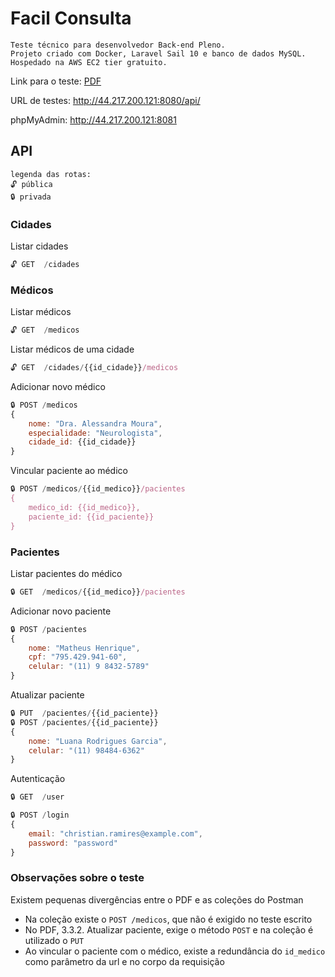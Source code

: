 # Facil Consulta

```
Teste técnico para desenvolvedor Back-end Pleno.
Projeto criado com Docker, Laravel Sail 10 e banco de dados MySQL.
Hospedado na AWS EC2 tier gratuito.
```
Link para o teste:
[PDF](https://drive.google.com/drive/folders/1xgEfsnMSpv-jhE7fPIDr3X7_DllcJrY0)

URL de testes: http://44.217.200.121:8080/api/

phpMyAdmin: http://44.217.200.121:8081


## API
```
legenda das rotas:
🔓 pública
🔒 privada
```

### Cidades
Listar cidades

```js
🔓 GET  /cidades
```
### Médicos
Listar médicos
```js
🔓 GET  /medicos
```
Listar médicos de uma cidade
```js
🔓 GET  /cidades/{{id_cidade}}/medicos
```
Adicionar novo médico

```js
🔒 POST /medicos 
{
    nome: "Dra. Alessandra Moura",
    especialidade: "Neurologista",
    cidade_id: {{id_cidade}}
}
```
Vincular paciente ao médico
```js
🔒 POST /medicos/{{id_medico}}/pacientes
{
    medico_id: {{id_medico}},
    paciente_id: {{id_paciente}}
}
```
### Pacientes
Listar pacientes do médico
```js
🔒 GET  /medicos/{{id_medico}}/pacientes
```
Adicionar novo paciente
```js
🔒 POST /pacientes
{
    nome: "Matheus Henrique",
    cpf: "795.429.941-60",
    celular: "(11) 9 8432-5789"
}
```
Atualizar paciente
```js
🔒 PUT  /pacientes/{{id_paciente}}
🔒 POST /pacientes/{{id_paciente}}
{
    nome: "Luana Rodrigues Garcia",
    celular: "(11) 98484-6362"
}
```
Autenticação
```js
🔒 GET  /user
```
```js
🔒 POST /login
{
    email: "christian.ramires@example.com",
    password: "password"
}
```

### Observações sobre o teste

Existem pequenas divergências entre o PDF e as coleções do Postman
 - Na coleção existe o `POST /medicos`, que não é exigido no teste escrito
 - No PDF, 3.3.2. Atualizar paciente, exige o método `POST` e na coleção é utilizado o `PUT`
 - Ao vincular o paciente com o médico, existe a redundância do `id_medico` como parâmetro da url e no corpo da requisição
